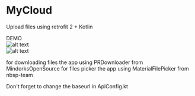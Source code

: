 # MyCloud
Upload files using retrofit 2 + Kotlin

DEMO <br />
![alt text]()
<br />
![alt text]()

for downloading files the app using PRDownloader from MindorksOpenSource
for files picker the app using MaterialFilePicker from nbsp-team

Don't forget to change the baseurl in ApiConfig.kt
